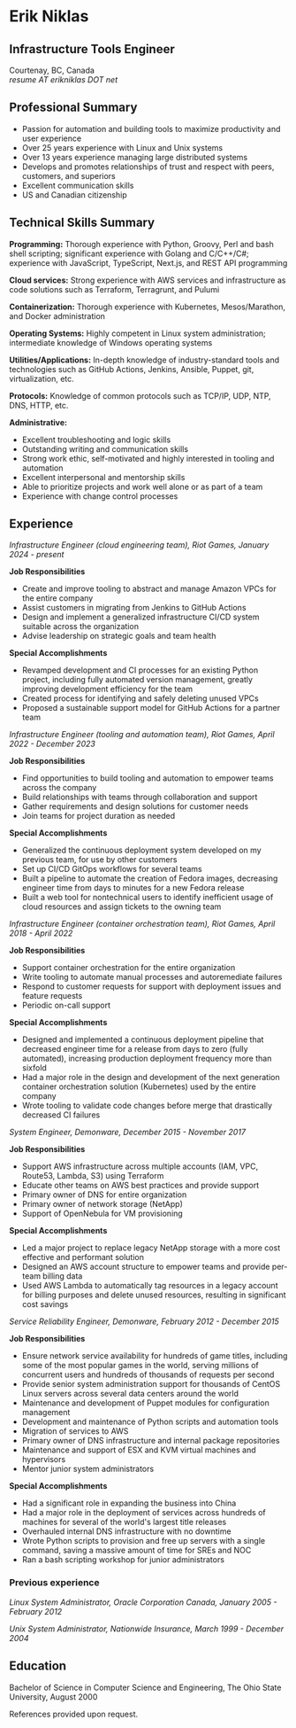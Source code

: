 # Erik Niklas

## Infrastructure Tools Engineer

Courtenay, BC, Canada<br>*resume AT erikniklas DOT net*

## Professional Summary

* Passion for automation and building tools to maximize productivity and user experience
* Over 25 years experience with Linux and Unix systems
* Over 13 years experience managing large distributed systems
* Develops and promotes relationships of trust and respect with peers, customers, and superiors
* Excellent communication skills
* US and Canadian citizenship

## Technical Skills Summary

**Programming:** Thorough experience with Python, Groovy, Perl and bash shell scripting; significant experience with Golang and C/C++/C#; experience with JavaScript, TypeScript, Next.js, and REST API programming

**Cloud services:** Strong experience with AWS services and infrastructure as code solutions such as Terraform, Terragrunt, and Pulumi

**Containerization:** Thorough experience with Kubernetes, Mesos/Marathon, and Docker administration

**Operating Systems:** Highly competent in Linux system administration; intermediate knowledge of Windows operating systems

**Utilities/Applications:** In-depth knowledge of industry-standard tools and technologies such as GitHub Actions, Jenkins, Ansible, Puppet, git, virtualization, etc.

**Protocols:** Knowledge of common protocols such as TCP/IP, UDP, NTP, DNS, HTTP, etc.

**Administrative:**

- Excellent troubleshooting and logic skills
- Outstanding writing and communication skills
- Strong work ethic, self-motivated and highly interested in tooling and automation
- Excellent interpersonal and mentorship skills
- Able to prioritize projects and work well alone or as part of a team
- Experience with change control processes

## Experience

*Infrastructure Engineer (cloud engineering team), Riot Games, January 2024 - present*

**Job Responsibilities**

* Create and improve tooling to abstract and manage Amazon VPCs for the entire company
* Assist customers in migrating from Jenkins to GitHub Actions
* Design and implement a generalized infrastructure CI/CD system suitable across the organization
* Advise leadership on strategic goals and team health

**Special Accomplishments**

* Revamped development and CI processes for an existing Python project, including fully automated version management, greatly improving development efficiency for the team
* Created process for identifying and safely deleting unused VPCs
* Proposed a sustainable support model for GitHub Actions for a partner team

*Infrastructure Engineer (tooling and automation team), Riot Games, April 2022 - December 2023*

**Job Responsibilities**

* Find opportunities to build tooling and automation to empower teams across the company
* Build relationships with teams through collaboration and support
* Gather requirements and design solutions for customer needs
* Join teams for project duration as needed

**Special Accomplishments**

* Generalized the continuous deployment system developed on my previous team, for use by other customers
* Set up CI/CD GitOps workflows for several teams
* Built a pipeline to automate the creation of Fedora images, decreasing engineer time from days to minutes for a new Fedora release
* Built a web tool for nontechnical users to identify inefficient usage of cloud resources and assign tickets to the owning team

*Infrastructure Engineer (container orchestration team), Riot Games, April 2018 - April 2022*

**Job Responsibilities**

* Support container orchestration for the entire organization
* Write tooling to automate manual processes and autoremediate failures
* Respond to customer requests for support with deployment issues and feature requests
* Periodic on-call support

**Special Accomplishments**

* Designed and implemented a continuous deployment pipeline that decreased engineer time for a release from days to zero (fully automated), increasing production deployment frequency more than sixfold
* Had a major role in the design and development of the next generation container orchestration solution (Kubernetes) used by the entire company
* Wrote tooling to validate code changes before merge that drastically decreased CI failures

*System Engineer, Demonware, December 2015 - November 2017*

**Job Responsibilities**

* Support AWS infrastructure across multiple accounts (IAM, VPC, Route53, Lambda, S3) using Terraform
* Educate other teams on AWS best practices and provide support
* Primary owner of DNS for entire organization
* Primary owner of network storage (NetApp)
* Support of OpenNebula for VM provisioning

**Special Accomplishments**

* Led a major project to replace legacy NetApp storage with a more cost effective and performant solution
* Designed an AWS account structure to empower teams and provide per-team billing data
* Used AWS Lambda to automatically tag resources in a legacy account for billing purposes and delete unused resources, resulting in significant cost savings

*Service Reliability Engineer, Demonware, February 2012 - December 2015*

**Job Responsibilities**

* Ensure network service availability for hundreds of game titles, including some of the most popular games in the world, serving millions of concurrent users and hundreds of thousands of requests per second
* Provide senior system administration support for thousands of CentOS Linux servers across several data centers around the world
* Maintenance and development of Puppet modules for configuration management
* Development and maintenance of Python scripts and automation tools
* Migration of services to AWS
* Primary owner of DNS infrastructure and internal package repositories
* Maintenance and support of ESX and KVM virtual machines and hypervisors
* Mentor junior system administrators

**Special Accomplishments**

* Had a significant role in expanding the business into China
* Had a major role in the deployment of services across hundreds of machines for several of the world's largest title releases
* Overhauled internal DNS infrastructure with no downtime
* Wrote Python scripts to provision and free up servers with a single command, saving a massive amount of time for SREs and NOC
* Ran a bash scripting workshop for junior administrators

### Previous experience

*Linux System Administrator, Oracle Corporation Canada, January 2005 - February 2012*

*Unix System Administrator, Nationwide Insurance, March 1999 - December 2004*

## Education

Bachelor of Science in Computer Science and Engineering, The Ohio State University,
August 2000

References provided upon request.